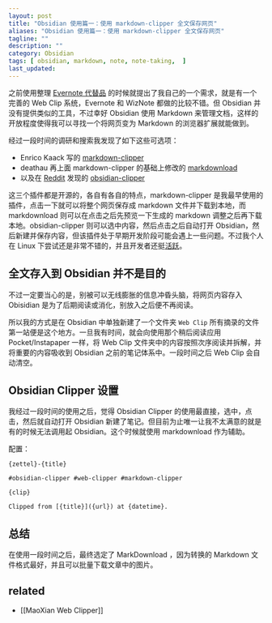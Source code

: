 ```yaml
---
layout: post
title: "Obsidian 使用篇一：使用 markdown-clipper 全文保存网页"
aliases: "Obsidian 使用篇一：使用 markdown-clipper 全文保存网页"
tagline: ""
description: ""
category: Obsidian
tags: [ obsidian, markdown, note, note-taking,  ]
last_updated:
---
```


之前使用整理 [Evernote 代替品](/post/2016/07/evernote-alternative.html) 的时候就提出了我自己的一个需求，就是有一个完善的 Web Clip 系统，Evernote 和 WizNote 都做的比较不错。但 Obsidian 并没有提供类似的工具，不过幸好 Obsidian 使用 Markdown 来管理文档，这样的开放程度使得我可以寻找一个将网页变为 Markdown 的浏览器扩展就能做到。

经过一段时间的调研和搜索我发现了如下这些可选项：

- Enrico Kaack 写的 [markdown-clipper](https://github.com/enrico-kaack/markdown-clipper)
- deathau 再上面 markdown-clipper 的基础上修改的 [markdownload](https://github.com/deathau/markdownload)
- 以及在 [Reddit](https://www.reddit.com/r/ObsidianMD/comments/jhhp4r/obsidian_clipper_plugin/) 发现的 [obsidian-clipper](https://github.com/jplattel/obsidian-clipper)

这三个插件都是开源的，各自有各自的特点，markdown-clipper 是我最早使用的插件，点击一下就可以将整个网页保存成 markdown 文件并下载到本地，而 markdownload 则可以在点击之后先预览一下生成的 markdown 调整之后再下载本地。obsidian-clipper 则可以选中内容，然后点击之后自动打开 Obsidian，然后新建并保存内容，但该插件处于早期开发阶段可能会遇上一些问题。不过我个人在 Linux 下尝试还是非常不错的，并且开发者还挺[活跃](https://github.com/jplattel/obsidian-clipper/issues/10)。

## 全文存入到 Obsidian 并不是目的

不过一定要当心的是，别被可以无线膨胀的信息冲昏头脑，将网页内容存入 Obisidian 是为了后期阅读或消化，别放入之后便不再阅读。

所以我的方式是在 Obsidian 中单独新建了一个文件夹 `Web Clip` 所有摘录的文件第一站便是这个地方。一旦我有时间，就会向使用那个稍后阅读应用 Pocket/Instapaper 一样，将 Web Clip 文件夹中的内容按照次序阅读并拆解，并将重要的内容吸收到 Obsidian 之前的笔记体系中。一段时间之后 Web Clip 会自动清空。

## Obsidian Clipper 设置

我经过一段时间的使用之后，觉得 Obsidian Clipper 的使用最直接，选中，点击，然后就自动打开 Obsidian 新建了笔记。但目前为止唯一让我不太满意的就是有的时候无法调用起 Obsidian。这个时候就使用 markdownload 作为辅助。

配置：

```
{zettel}-{title}
```

```
#obsidian-clipper #web-clipper #markdown-clipper

{clip}

Clipped from [{title}]({url}) at {datetime}.
```

## 总结

在使用一段时间之后，最终选定了 MarkDownload ，因为转换的 Markdown 文件格式最好，并且可以批量下载文章中的图片。


## related

- [[MaoXian Web Clipper]]
